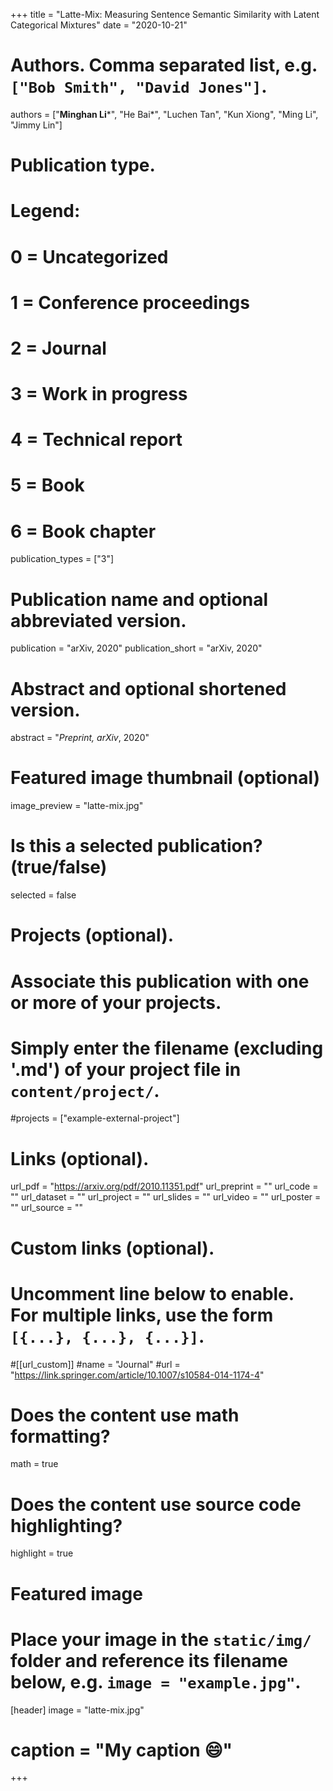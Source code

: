 +++
title = "Latte-Mix: Measuring Sentence Semantic Similarity with Latent Categorical Mixtures"
date = "2020-10-21"

# Authors. Comma separated list, e.g. `["Bob Smith", "David Jones"]`.

authors = ["**Minghan Li**&ast;", "He Bai&ast;", "Luchen Tan", "Kun Xiong", "Ming Li", "Jimmy Lin"]
# Publication type.
# Legend:
# 0 = Uncategorized
# 1 = Conference proceedings
# 2 = Journal
# 3 = Work in progress
# 4 = Technical report
# 5 = Book
# 6 = Book chapter
publication_types = ["3"]

# Publication name and optional abbreviated version.
publication = "arXiv, 2020"
publication_short = "arXiv, 2020"

# Abstract and optional shortened version.
abstract = "*Preprint, arXiv*, 2020"

# Featured image thumbnail (optional)
image_preview = "latte-mix.jpg"

# Is this a selected publication? (true/false)
selected = false

# Projects (optional).
#   Associate this publication with one or more of your projects.
#   Simply enter the filename (excluding '.md') of your project file in `content/project/`.
#projects = ["example-external-project"]

# Links (optional).
url_pdf = "https://arxiv.org/pdf/2010.11351.pdf"
url_preprint = ""
url_code = ""
url_dataset = ""
url_project = ""
url_slides = ""
url_video = ""
url_poster = ""
url_source = ""

# Custom links (optional).
#   Uncomment line below to enable. For multiple links, use the form `[{...}, {...}, {...}]`.
#[[url_custom]]
#name = "Journal"
#url = "https://link.springer.com/article/10.1007/s10584-014-1174-4"

# Does the content use math formatting?
math = true

# Does the content use source code highlighting?
highlight = true
  
# Featured image
# Place your image in the `static/img/` folder and reference its filename below, e.g. `image = "example.jpg"`.
[header]
image = "latte-mix.jpg"
# caption = "My caption :smile:"

+++
<!-- In *International Conference on Multimedia Information Processing and Retrieval*, 2019.  -->
